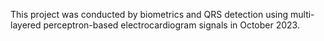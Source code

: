 This project was conducted by biometrics and QRS detection using multi-layered perceptron-based electrocardiogram signals in October 2023.
